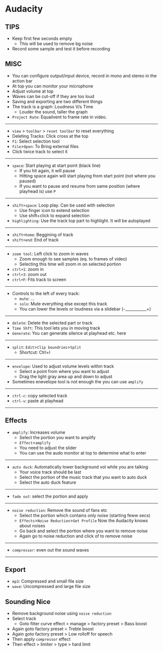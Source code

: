 # Audacity

## TIPS

- Keep first few seconds empty
  - This will be used to remove bg noise
- Record some sample and test it before recording

## MISC

- You can configure output/input device, record in mono and stereo in the action bar
- At top you can monitor your microphone
- Adjust volume at top
- Waves can be cut-off if they are too loud
- Saving and exporting are two different things
- The track is a graph: Loudness V/s Time
  - Louder the sound, taller the graph
- `Project Rate`: Equailvent to frame rate in video.

---

- `view` > `toolbar` > `reset toolbar` to reset everything
- Deleting Tracks: Click cross at the top
- `F1`: Select selection tool
- `File`>`Open`: To Bring external files
- Click twice track to select it

---

- `space`: Start playing at start point (black line)
  - If you hit again, it will pause
  - Hitting space again will start playing from start point (not where you paused)
  - If you want to pause and resume from same position (where playhead is) use `P`

---

- `shift+space`: Loop play. Can be used with selection
  - Use finger icon to extend selection
  - Use shift+click to expand selection
- `highlighting`: Use the track top part to highlight. It will be autoplayed

---

- `shift+home`: Beggining of track
- `shift+end`: End of track

---

- `zoom tool`: Left click to zoom in waves
  - Zoom enough to see samples (eq. to frames of video)
  - Selecting this time will zoom in on selected portion
- `ctrl+1`: zoom in
- `ctrl+3`: zoom out
- `ctrl+F`: Fits track to screen

---

- Controls to the left of every track:
  - `mute`: ...
  - `solo`: Mute everything else except this track
  - You can lower the levels or loudness via a slidebar (-___________+)

---

- `delete`: Delete the selected part or track
- `Time Shft`: This tool lets you in moving track
- `Generate`: You can generate silence at playhead etc. here

---

- `split`: `Edit`>`Clip boundries`>`Split`
  - Shortcut: Ctrl+I

---

- `envelope`: Used to adjust volume levels within track
  - Select a point from where you want to adjust
  - Drag the light gray area up and down to adjust
- Sometimes enevelope tool is not enough the you can use `amplify`

---

- `ctrl-c`: copy selected track
- `ctrl-v`: paste at playhead

---

## Effects

- `amplify`: Increases volume
  - Select the portion you want to amplify
  - `Effect`>`amplify`
  - You need to adjust the slider
  - You can use the audo monitor at top to determine what to enter

---

- `auto duck`: Automatically lower background vol while you are talking
  - Your voice track should be last
  - Select the portion of the music track that you want to auto duck
  - Select the auto duck feature

---

- `fade out`: select the portion and apply

---

- `noise reduction`: Remove the sound of fans etc
  - Select the portion which contains only noise (starting feww secs)
  - `Effects`>`Noise Reduction`>`Get Profile` Now the Audacity knows about noises
  - Go back and select the portion where you want to remove noise
  - Again go to noise reduction and click of to remove noise

---

- `compressor`: even out the sound waves

---

## Export

- `mp3`: Compressed and small file size
- `wave`: Uncompressed and large file size

## Sounding Nice

- Remove background noise using `noise reduction`
- Select track
  - Goto filter curve effect > manage > factory preset > Bass boost
- Again goto factory preset > Treble boost
- Again goto factory preset > Low rolloff for speech
- Then apply `compressor` effect
- Then effect > limiter > type > hard limit
